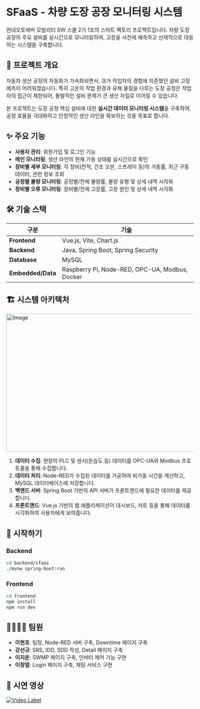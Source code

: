 # SFaaS - 차량 도장 공장 모니터링 시스템

현대오토에버 모빌리티 SW 스쿨 2기 1조의 스마트 팩토리 프로젝트입니다. 차량 도장 공장의 주요 설비를 실시간으로 모니터링하여, 고장을 사전에 예측하고 선제적으로 대응하는 시스템을 구축합니다.

## 📝 프로젝트 개요

자동차 생산 공정의 자동화가 가속화되면서, 과거 작업자의 경험에 의존했던 설비 고장 예측이 어려워졌습니다. 특히 고온의 작업 환경과 유해 물질을 다루는 도장 공정은 작업자의 접근이 제한되어, 돌발적인 설비 문제가 큰 생산 차질로 이어질 수 있습니다.

본 프로젝트는 도장 공정 핵심 설비에 대한 **실시간 데이터 모니터링 시스템**을 구축하여, 공정 효율을 극대화하고 안정적인 생산 라인을 확보하는 것을 목표로 합니다.

## ✨ 주요 기능

- **사용자 관리**: 회원가입 및 로그인 기능
- **메인 모니터링**: 생산 라인의 현재 가동 상태를 실시간으로 확인
- **장비별 세부 모니터링**: 각 장비(전착, 건조 오븐, 스프레이 등)의 가동률, 최근 구동 데이터, 관련 정보 조회
- **공정별 불량 모니터링**: 공정별/전체 불량률, 불량 유형 및 상세 내역 시각화
- **장비별 오류 모니터링**: 장비별/전체 고장률, 고장 원인 및 상세 내역 시각화

## 🛠️ 기술 스택

| 구분 | 기술 |
| --- | --- |
| **Frontend** | Vue.js, Vite, Chart.js |
| **Backend** | Java, Spring Boot, Spring Security |
| **Database** | MySQL |
| **Embedded/Data**| Raspberry Pi, Node-RED, OPC-UA, Modbus, Docker |

## 🏗️ 시스템 아키텍처

<img width="754" height="371" alt="Image" src="https://github.com/user-attachments/assets/1859f43d-9a9c-4701-a5f9-2a017720bef5" />

1.  **데이터 수집**: 현장의 PLC 및 센서(온습도 등) 데이터를 OPC-UA와 Modbus 프로토콜을 통해 수집합니다.
2.  **데이터 처리**: Node-RED가 수집된 데이터를 가공하여 비가동 시간을 계산하고, MySQL 데이터베이스에 저장합니다.
3.  **백엔드 서버**: Spring Boot 기반의 API 서버가 프론트엔드에 필요한 데이터를 제공합니다.
4.  **프론트엔드**: Vue.js 기반의 웹 애플리케이션이 대시보드, 차트 등을 통해 데이터를 시각화하여 사용자에게 보여줍니다.

## 🚀 시작하기

### Backend

```bash
cd backend/sfaas
./mvnw spring-boot:run
```

### Frontend

```bash
cd frontend
npm install
npm run dev
```

## 👨‍👩‍👧‍👦 팀원

- **이현호**: 팀장, Node-RED 서버 구축, Downtime 페이지 구축
- **강선규**: SRS, IDD, SDD 작성, Detail 페이지 구축
- **이지운**: SWMP 페이지 구축, 인버터 제어 기능 구현
- **이창열**: Login 페이지 구축, 채팅 서비스 구현

## 🎥 시연 영상
[![Video Label](http://img.youtube.com/vi/4vvZFJvkxrw/0.jpg)](https://youtu.be/4vvZFJvkxrw)

